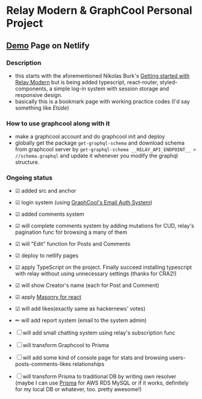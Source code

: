 # Relay Modern & GraphCool Personal Project

## [Demo](https://useful-bookmarks.netlify.com/) Page on Netlify

### Description

- this starts with the aforementioned Nikolas Burk's [Getting started with Relay Modern](https://blog.graph.cool/getting-started-with-relay-modern-46f8de6bd6ec) but is being added typescript, react-router, styled-components, a simple log-in system with session storage and responsive design.
- basically this is a bookmark page with working practice codes (I'd say something like *Etúde*)

### How to use graphcool along with it

- make a graphcool account and do graphcool init and deploy
- globally get the package `get-graphql-schema` and download schema from graphcool server by ```get-graphql-schema __RELAY_API_ENDPOINT__ > //schema.graphql``` and update it whenever you modify the graphql structure.

### Ongoing status

- &#9745; added src and anchor
- &#9745; login system (using [GraphCool's Email Auth System](https://github.com/graphcool/templates/tree/master/auth/email-password))
- &#9745; added comments system
- &#9745; will complete comments system by adding mutations for CUD, relay's pagination func for browsing a many of them
- &#9745; will "Edit" function for Posts and Comments
- &#9745; deploy to netlify pages
- &#9745; apply TypeScript on the project. Finally succeed installing typescript with relay without using unnecessary settings (thanks for CRA2!)
- &#9745; will show Creator's name (each for Post and Comment)
- &#9745; apply [Masonry for react](https://github.com/eiriklv/react-masonry-component)
- &#9745; will add likes(exactly same as hackernews' votes)
- &#9999; will add report system (email to the system admin)

- &#9744; will add small chatting system using relay's subscription func
- &#9744; will transform Graphcool to Prisma
- &#9744; will add some kind of console page for stats and browsing users-posts-comments-likes relationships
- &#9744; will transform Prisma to traditional DB by writing own resolver (maybe I can use [Prisma](https://gist.github.com/marktani/2cbbe6467cb66bc9959b63313a248988) for AWS RDS MySQL or if it works, definitely for my local DB or whatever, too. pretty awesome!)
